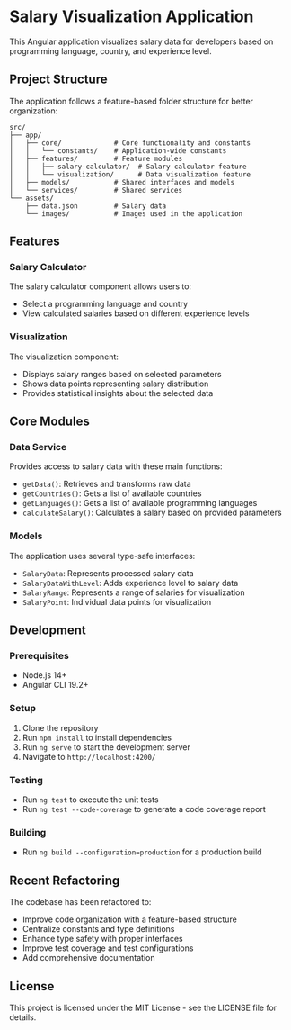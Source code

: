 # Salary Visualization Application

This Angular application visualizes salary data for developers based on programming language, country, and experience level.

## Project Structure

The application follows a feature-based folder structure for better organization:

```
src/
├── app/
│   ├── core/             # Core functionality and constants
│   │   └── constants/    # Application-wide constants
│   ├── features/         # Feature modules
│   │   ├── salary-calculator/  # Salary calculator feature
│   │   └── visualization/      # Data visualization feature
│   ├── models/           # Shared interfaces and models
│   └── services/         # Shared services
└── assets/
    ├── data.json         # Salary data
    └── images/           # Images used in the application
```

## Features

### Salary Calculator
The salary calculator component allows users to:
- Select a programming language and country
- View calculated salaries based on different experience levels

### Visualization
The visualization component:
- Displays salary ranges based on selected parameters
- Shows data points representing salary distribution
- Provides statistical insights about the selected data

## Core Modules

### Data Service
Provides access to salary data with these main functions:
- `getData()`: Retrieves and transforms raw data
- `getCountries()`: Gets a list of available countries
- `getLanguages()`: Gets a list of available programming languages
- `calculateSalary()`: Calculates a salary based on provided parameters

### Models
The application uses several type-safe interfaces:
- `SalaryData`: Represents processed salary data
- `SalaryDataWithLevel`: Adds experience level to salary data
- `SalaryRange`: Represents a range of salaries for visualization
- `SalaryPoint`: Individual data points for visualization

## Development

### Prerequisites
- Node.js 14+
- Angular CLI 19.2+

### Setup
1. Clone the repository
2. Run `npm install` to install dependencies
3. Run `ng serve` to start the development server
4. Navigate to `http://localhost:4200/`

### Testing
- Run `ng test` to execute the unit tests
- Run `ng test --code-coverage` to generate a code coverage report

### Building
- Run `ng build --configuration=production` for a production build

## Recent Refactoring

The codebase has been refactored to:
- Improve code organization with a feature-based structure
- Centralize constants and type definitions
- Enhance type safety with proper interfaces
- Improve test coverage and test configurations
- Add comprehensive documentation

## License
This project is licensed under the MIT License - see the LICENSE file for details.